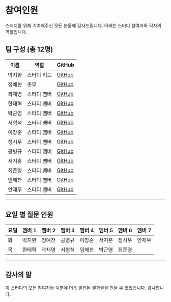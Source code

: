 # 참여인원

스터디를 위해 기여해주신 모든 분들께 감사드립니다. 아래는 스터디 참여자와 각자의 역할입니다.

## 팀 구성 (총 12명)

| 이름   | 역할        | GitHub                                    |
| ------ | ----------- | ----------------------------------------- |
| 박지환 | 스터디 리드 | [GitHub](https://github.com/aptheparker)  |
| 정예찬 | 총무        | [GitHub](https://github.com/glowisn)      |
| 곽재영 | 스터디 멤버 | [GitHub](https://github.com/julyydev)     |
| 한태혁 | 스터디 멤버 | [GitHub](https://github.com/hantaihe)     |
| 박근영 | 스터디 멤버 | [GitHub](https://github.com/username)     |
| 서형석 | 스터디 멤버 | [GitHub](https://github.com/hyeongseok21) |
| 이창준 | 스터디 멤버 | [GitHub](https://github.com/username)     |
| 정시우 | 스터디 멤버 | [GitHub](https://github.com/username)     |
| 공병규 | 스터디 멤버 | [GitHub](https://github.com/johnpooh121)  |
| 서지훈 | 스터디 멤버 | [GitHub](https://github.com/username)     |
| 최준영 | 스터디 멤버 | [GitHub](https://github.com/username)     |
| 임해찬 | 스터디 멤버 | [GitHub](https://github.com/username)     |
| 안재우 | 스터디 멤버 | [GitHub](https://github.com/username)     |

---

## 요일 별 질문 인원

| 요일 | 멤버 1 | 멤버 2 | 멤버 3 | 멤버 4 | 멤버 5 | 멤버 6 | 멤버 7 |
| ---- | ------ | ------ | ------ | ------ | ------ | ------ | ------ |
| 화   | 박지환 | 정예찬 | 공병규 | 이창준 | 서지훈 | 정시우 | 안재우 |
| 목   | 한태혁 | 곽재영 | 서형석 | 임해찬 | 박근영 | 최준영 |

---

## 감사의 말

이 스터디의 모든 참여자들 덕분에 더욱 발전된 결과물을 만들 수 있었습니다. 감사합니다.
